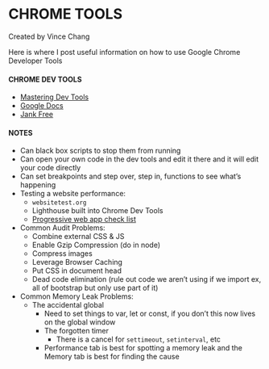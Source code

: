 # CHROME TOOLS

Created by Vince Chang </br>

Here is where I post useful information on how to use Google Chrome Developer Tools

#### CHROME DEV TOOLS

- [Mastering Dev Tools](https://masteringdevtools.com/resources)
- [Google Docs](https://developers.google.com/web/tools/chrome-devtools/)
- [Jank Free](http://jankfree.org/)

#### NOTES

- Can black box scripts to stop them from running
- Can open your own code in the dev tools and edit it there and it will edit
  your code directly
- Can set breakpoints and step over, step in, functions to see what’s happening
- Testing a website performance:
  - `websitetest.org`
  - Lighthouse built into Chrome Dev Tools
  - [Progressive web app check list](https://developers.google.com/web/progressive-web-apps/checklist)
- Common Audit Problems:
  - Combine external CSS & JS
  - Enable Gzip Compression (do in node)
  - Compress images
  - Leverage Browser Caching
  - Put CSS in document head
  - Dead code elimination (rule out code we aren’t using if we import ex, all of
    bootstrap but only use part of it)
- Common Memory Leak Problems:
  - The accidental global
    - Need to set things to var, let or const, if you don’t this now lives on
      the global window
    - The forgotten timer
      - There is a cancel for `settimeout`, `setinterval`, etc
    - Performance tab is best for spotting a memory leak and the Memory tab is
      best for finding the cause
